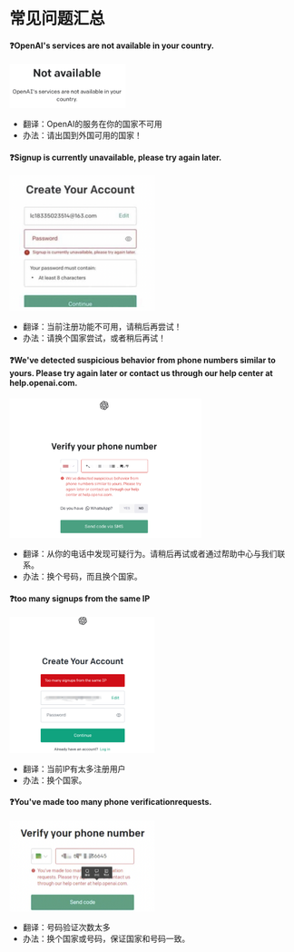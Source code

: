 <span id="hidden-autonumber"></span>

<h1 class="article-title no-number">常见问题汇总</h1>

#### ❓OpenAI's services are not available in your country.

<img src="assets/image-20230301170116203.png" alt="image-20230301170116203" style="zoom:20%;" />

- 翻译：OpenAI的服务在你的国家不可用
- 办法：请出国到外国可用的国家！

#### ❓Signup is currently unavailable, please try again later.

<img src="assets/image-20230301170445400.png" alt="image-20230301170445400" style="zoom:25%;" />

- 翻译：当前注册功能不可用，请稍后再尝试！
- 办法：请换个国家尝试，或者稍后再试！

#### ❓We've detected suspicious behavior from phone numbers similar to yours. Please try again later or contact us through our help center at help.openai.com.

<img src="assets/46b2a6582ae59131d6eabc40b670d4d8.png" alt="img" style="zoom:33%;" />

- 翻译：从你的电话中发现可疑行为。请稍后再试或者通过帮助中心与我们联系。
- 办法：换个号码，而且换个国家。

#### ❓too many signups from the same IP

<img src="assets/617dc3e5f46f258112f56dc5e9fc3670.png" alt="img" style="zoom:25%;" />

- 翻译：当前IP有太多注册用户
- 办法：换个国家。

#### ❓You've made too many phone verificationrequests.

<img src="assets/image-20230301170925630.png" alt="image-20230301170925630" style="zoom:25%;" />

- 翻译：号码验证次数太多
- 办法：换个国家或号码，保证国家和号码一致。